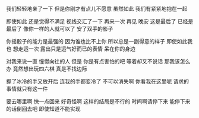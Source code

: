 我们轻轻地亲了一下
但是你刚才有点儿不愿意 虽然如此
我们有紧紧地抱在一起

即使如此 还是觉得不满足 视线交汇了一下
再来一次 再见 晚安
这是最后了 已经是最后了
像你一样的人就可以了
安了双手的影子

你摇骰子的能力是最强的
因为谁也比不上你 所以总是一副得意的样子
即使如此我也 想走运一次
露出只是运气好而已的表情 呆在你的身边

对我来说一直 憧憬向往的人
但是 你是有点害怕的吧
等着却又不说话 那我该怎么办
竟然想出玩四六棋 真是不找边际

握了冰冷的手又放开后
连我的手都变冷了
不可以消失啊 你看我在这里呢
请求的事情就只有这一件

要去哪里啊 快一点回来
好奇怪啊 这样的结局是不行的
时间啊请停下来 能停下来的话倒回去吧
即使知道不能实现









